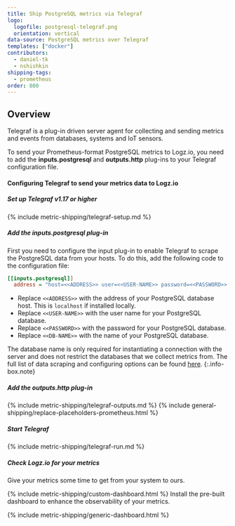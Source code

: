 ```yaml
---
title: Ship PostgreSQL metrics via Telegraf
logo:
  logofile: postgresql-telegraf.png
  orientation: vertical
data-source: PostgreSQL metrics over Telegraf
templates: ["docker"]
contributors:
  - daniel-tk
  - nshishkin
shipping-tags:  
  - prometheus
order: 800
---
```



## Overview

Telegraf is a plug-in driven server agent for collecting and sending metrics and events from databases, systems and IoT sensors.

To send your Prometheus-format PostgreSQL metrics to Logz.io, you need to add the **inputs.postgresql** and **outputs.http** plug-ins to your Telegraf configuration file.

#### Configuring Telegraf to send your metrics data to Logz.io

<div class="tasklist">

##### Set up Telegraf v1.17 or higher

{% include metric-shipping/telegraf-setup.md %}
 
##### Add the inputs.postgresql plug-in

First you need to configure the input plug-in to enable Telegraf to scrape the PostgreSQL data from your hosts. To do this, add the following code to the configuration file:


``` ini
[[inputs.postgresql]]
  address = "host=<<ADDRESS>> user=<<USER-NAME>> password=<<PASSWORD>> sslmode=disable dbname=<<DB-NAME>>"
```
* Replace `<<ADDRESS>>` with the address of your PostgreSQL database host. This is `localhost` if installed locally.
* Replace `<<USER-NAME>>` with the user name for your PostgreSQL database.
* Replace `<<PASSWORD>>` with the password for your PostgreSQL database.
* Replace `<<DB-NAME>>` with the name of your PostgreSQL database.

<!-- info-box-start:info -->
The database name is only required for instantiating a connection with the server and does not restrict the databases that we collect metrics from. The full list of data scraping and configuring options can be found [here](https://github.com/influxdata/telegraf/blob/release-1.18/plugins/inputs/postgresql/README.md).
{:.info-box.note}
<!-- info-box-end -->

##### Add the outputs.http plug-in

{% include metric-shipping/telegraf-outputs.md %}
{% include general-shipping/replace-placeholders-prometheus.html %}

##### Start Telegraf

{% include metric-shipping/telegraf-run.md %}

##### Check Logz.io for your metrics

Give your metrics some time to get from your system to ours.

{% include metric-shipping/custom-dashboard.html %} Install the pre-built dashboard to enhance the observability of your metrics.

<!-- logzio-inject:install:grafana:dashboards ids=["3L7cjHptO2CFcrvpqGCNI0"] --> 

{% include metric-shipping/generic-dashboard.html %} 


</div>
